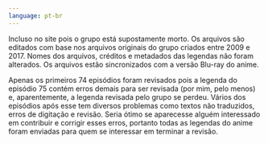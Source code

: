 ```yaml
---
language: pt-br
---
```


Incluso no site pois o grupo está supostamente morto. Os arquivos são editados com base nos arquivos originais do grupo criados entre 2009 e 2017. Nomes dos arquivos, créditos e metadados das legendas não foram alterados. Os arquivos estão sincronizados com a versão Blu-ray do anime.

Apenas os primeiros 74 episódios foram revisados pois a legenda do episódio 75 contém erros demais para ser revisada (por mim, pelo menos) e, aparentemente, a legenda revisada pelo grupo se perdeu. Vários dos episódios após esse tem diversos problemas como textos não traduzidos, erros de digitação e revisão. Seria ótimo se aparecesse alguém interessado em contribuir e corrigir esses erros, portanto todas as legendas do anime foram enviadas para quem se interessar em terminar a revisão.
